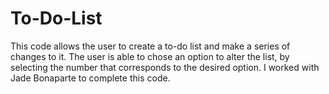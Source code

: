# To-Do-List
This code allows the user to create a to-do list and make a series of changes to it. The user is able to chose an option to alter the list, by selecting the number that corresponds to the desired option. I worked with Jade Bonaparte to complete this code.
